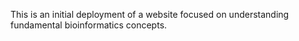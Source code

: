 This is an initial deployment of a website focused on understanding fundamental bioinformatics concepts. 